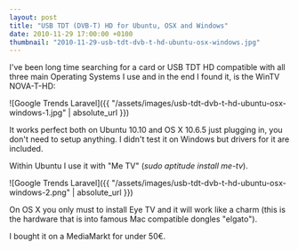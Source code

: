 ```yaml
---
layout: post
title: "USB TDT (DVB-T) HD for Ubuntu, OSX and Windows"
date: 2010-11-29 17:00:00 +0100
thumbnail: "2010-11-29-usb-tdt-dvb-t-hd-ubuntu-osx-windows.jpg"
---
```

I've been long time searching for a card or USB TDT HD compatible with all three main Operating Systems I use and in the end I found it, is the WinTV NOVA-T-HD:

![Google Trends Laravel]({{ "/assets/images/usb-tdt-dvb-t-hd-ubuntu-osx-windows-1.jpg" | absolute_url }})

It works perfect both on Ubuntu 10.10 and OS X 10.6.5 just plugging in, you don't need to setup anything. I didn't test it on Windows but drivers for it are included.

Within Ubuntu I use it with "Me TV" (_sudo aptitude install me-tv_).

![Google Trends Laravel]({{ "/assets/images/usb-tdt-dvb-t-hd-ubuntu-osx-windows-2.png" | absolute_url }})

On OS X you only must to install Eye TV and it will work like a charm (this is the hardware that is into famous Mac compatible dongles "elgato").

I bought it on a MediaMarkt for under 50€.
